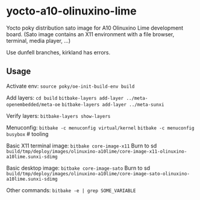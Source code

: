 # yocto-a10-olinuxino-lime

Yocto poky distribution sato image for A10 Olinuxino Lime development board. 
(Sato image contains an X11 environment with a file browser, terminal, media player, ...)

Use dunfell branches, kirkland has errors.

## Usage

Activate env:
`source poky/oe-init-build-env build`

Add layers:
`cd build`
`bitbake-layers add-layer ../meta-openembedded/meta-oe`
`bitbake-layers add-layer ../meta-sunxi`

Verify layers:
`bitbake-layers show-layers`

Menuconfig:
`bitbake -c menuconfig virtual/kernel`
`bitbake -c menuconfig busybox` # tooling

Basic X11 terminal image:
`bitbake core-image-x11`
Burn to sd `build/tmp/deploy/images/olinuxino-a10lime/core-image-x11-olinuxino-a10lime.sunxi-sdimg`

Basic desktop image:
`bitbake core-image-sato`
Burn to sd `build/tmp/deploy/images/olinuxino-a10lime/core-image-sato-olinuxino-a10lime.sunxi-sdimg`

Other commands:
`bitbake -e | grep SOME_VARIABLE`